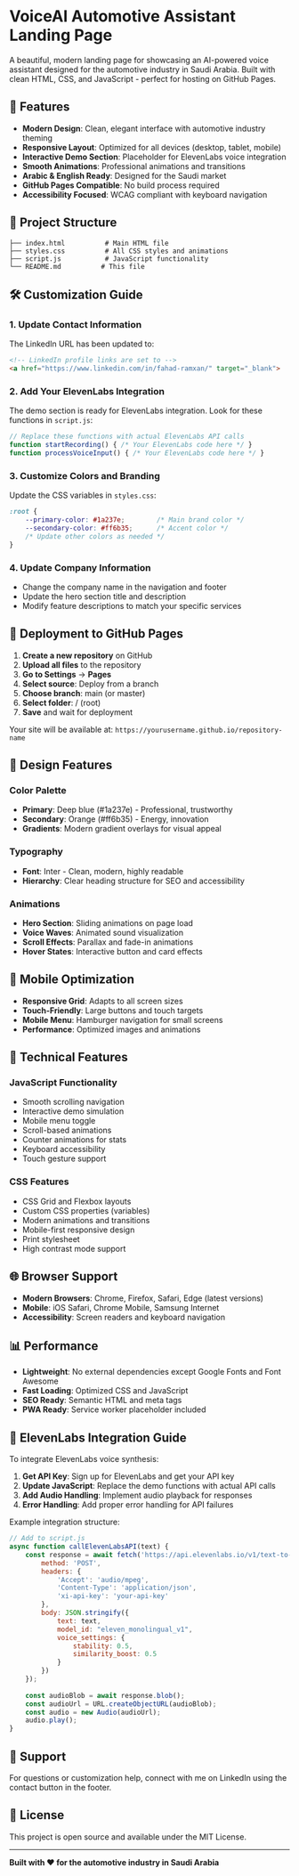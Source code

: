 # VoiceAI Automotive Assistant Landing Page

A beautiful, modern landing page for showcasing an AI-powered voice assistant designed for the automotive industry in Saudi Arabia. Built with clean HTML, CSS, and JavaScript - perfect for hosting on GitHub Pages.

## 🚀 Features

- **Modern Design**: Clean, elegant interface with automotive industry theming
- **Responsive Layout**: Optimized for all devices (desktop, tablet, mobile)
- **Interactive Demo Section**: Placeholder for ElevenLabs voice integration
- **Smooth Animations**: Professional animations and transitions
- **Arabic & English Ready**: Designed for the Saudi market
- **GitHub Pages Compatible**: No build process required
- **Accessibility Focused**: WCAG compliant with keyboard navigation

## 📁 Project Structure

```
├── index.html          # Main HTML file
├── styles.css          # All CSS styles and animations
├── script.js           # JavaScript functionality
└── README.md          # This file
```

## 🛠️ Customization Guide

### 1. Update Contact Information

The LinkedIn URL has been updated to:

```html
<!-- LinkedIn profile links are set to -->
<a href="https://www.linkedin.com/in/fahad-ramxan/" target="_blank">
```

### 2. Add Your ElevenLabs Integration

The demo section is ready for ElevenLabs integration. Look for these functions in `script.js`:

```javascript
// Replace these functions with actual ElevenLabs API calls
function startRecording() { /* Your ElevenLabs code here */ }
function processVoiceInput() { /* Your ElevenLabs code here */ }
```

### 3. Customize Colors and Branding

Update the CSS variables in `styles.css`:

```css
:root {
    --primary-color: #1a237e;        /* Main brand color */
    --secondary-color: #ff6b35;      /* Accent color */
    /* Update other colors as needed */
}
```

### 4. Update Company Information

- Change the company name in the navigation and footer
- Update the hero section title and description
- Modify feature descriptions to match your specific services

## 🚀 Deployment to GitHub Pages

1. **Create a new repository** on GitHub
2. **Upload all files** to the repository
3. **Go to Settings** → **Pages**
4. **Select source**: Deploy from a branch
5. **Choose branch**: main (or master)
6. **Select folder**: / (root)
7. **Save** and wait for deployment

Your site will be available at: `https://yourusername.github.io/repository-name`

## 🎨 Design Features

### Color Palette
- **Primary**: Deep blue (#1a237e) - Professional, trustworthy
- **Secondary**: Orange (#ff6b35) - Energy, innovation
- **Gradients**: Modern gradient overlays for visual appeal

### Typography
- **Font**: Inter - Clean, modern, highly readable
- **Hierarchy**: Clear heading structure for SEO and accessibility

### Animations
- **Hero Section**: Sliding animations on page load
- **Voice Waves**: Animated sound visualization
- **Scroll Effects**: Parallax and fade-in animations
- **Hover States**: Interactive button and card effects

## 📱 Mobile Optimization

- **Responsive Grid**: Adapts to all screen sizes
- **Touch-Friendly**: Large buttons and touch targets
- **Mobile Menu**: Hamburger navigation for small screens
- **Performance**: Optimized images and animations

## 🔧 Technical Features

### JavaScript Functionality
- Smooth scrolling navigation
- Interactive demo simulation
- Mobile menu toggle
- Scroll-based animations
- Counter animations for stats
- Keyboard accessibility
- Touch gesture support

### CSS Features
- CSS Grid and Flexbox layouts
- Custom CSS properties (variables)
- Modern animations and transitions
- Mobile-first responsive design
- Print stylesheet
- High contrast mode support

## 🌐 Browser Support

- **Modern Browsers**: Chrome, Firefox, Safari, Edge (latest versions)
- **Mobile**: iOS Safari, Chrome Mobile, Samsung Internet
- **Accessibility**: Screen readers and keyboard navigation

## 📊 Performance

- **Lightweight**: No external dependencies except Google Fonts and Font Awesome
- **Fast Loading**: Optimized CSS and JavaScript
- **SEO Ready**: Semantic HTML and meta tags
- **PWA Ready**: Service worker placeholder included

## 🔮 ElevenLabs Integration Guide

To integrate ElevenLabs voice synthesis:

1. **Get API Key**: Sign up for ElevenLabs and get your API key
2. **Update JavaScript**: Replace the demo functions with actual API calls
3. **Add Audio Handling**: Implement audio playback for responses
4. **Error Handling**: Add proper error handling for API failures

Example integration structure:

```javascript
// Add to script.js
async function callElevenLabsAPI(text) {
    const response = await fetch('https://api.elevenlabs.io/v1/text-to-speech/voice-id', {
        method: 'POST',
        headers: {
            'Accept': 'audio/mpeg',
            'Content-Type': 'application/json',
            'xi-api-key': 'your-api-key'
        },
        body: JSON.stringify({
            text: text,
            model_id: "eleven_monolingual_v1",
            voice_settings: {
                stability: 0.5,
                similarity_boost: 0.5
            }
        })
    });
    
    const audioBlob = await response.blob();
    const audioUrl = URL.createObjectURL(audioBlob);
    const audio = new Audio(audioUrl);
    audio.play();
}
```

## 📧 Support

For questions or customization help, connect with me on LinkedIn using the contact button in the footer.

## 📄 License

This project is open source and available under the MIT License.

---

**Built with ❤️ for the automotive industry in Saudi Arabia**
